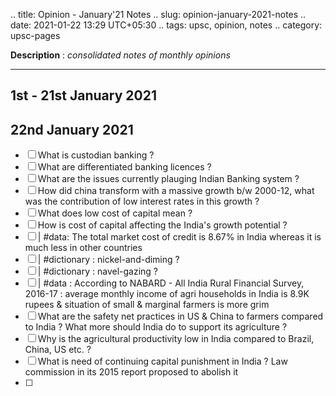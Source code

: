 .. title: Opinion - January'21 Notes
.. slug: opinion-january-2021-notes
.. date: 2021-01-22 13:29 UTC+05:30
.. tags: upsc, opinion, notes
.. category: upsc-pages

**Description** : *consolidated notes of monthly opinions*

***
<!-- TEASER_END -->

## 1st - 21st January 2021

## 22nd January 2021
- [ ] What is custodian banking ? 
- [ ] What are differentiated banking licences ?
- [ ] What are the issues currently plauging Indian Banking system ? 
- [ ] How did china transform with a massive growth b/w 2000-12, what was the contribution of low interest rates in this growth ? 
- [ ] What does low cost of capital mean ?
- [ ] How is cost of capital affecting the India's growth potential ? 
- [ ] | #data: The total market cost of credit is 8.67% in India whereas it is much less in other countries
- [ ] | #dictionary : nickel-and-diming ? 
- [ ] | #dictionary : navel-gazing ? 
- [ ] | #data : According to NABARD - All India Rural Financial Survey, 2016-17 : average monthly income of agri households in India is 8.9K rupees & situation of small & marginal farmers is more grim
- [ ] What are the safety net practices in US & China to farmers compared to India ? What more should India do to support its agriculture ?
- [ ] Why is the agricultural productivity low in India compared to Brazil, China, US etc. ?
- [ ] What is need of continuing capital punishment in India ? Law commission in its 2015 report proposed to abolish it 
- [ ] 